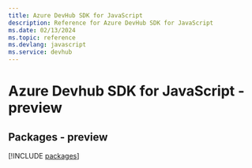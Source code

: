 ```yaml
---
title: Azure DevHub SDK for JavaScript
description: Reference for Azure DevHub SDK for JavaScript
ms.date: 02/13/2024
ms.topic: reference
ms.devlang: javascript
ms.service: devhub
---
```

# Azure Devhub SDK for JavaScript - preview
## Packages - preview
[!INCLUDE [packages](devhub-index.md)]